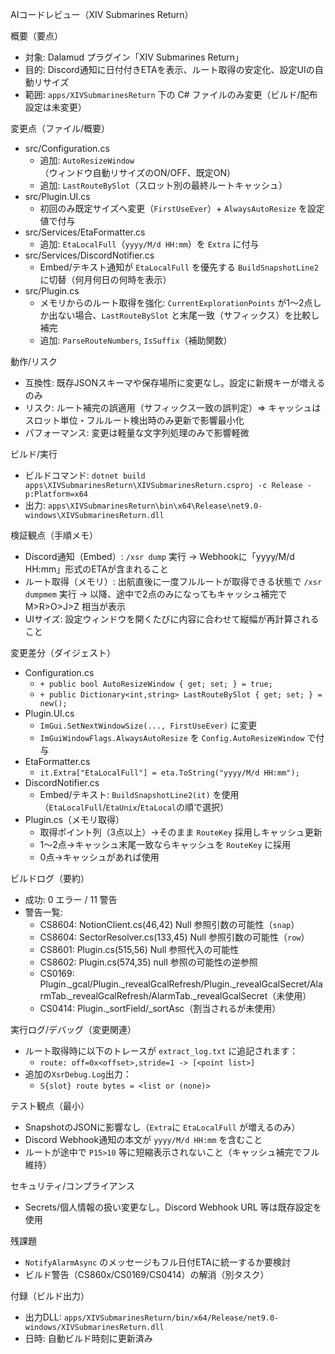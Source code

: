 AIコードレビュー（XIV Submarines Return）

概要（要点）
- 対象: Dalamud プラグイン「XIV Submarines Return」
- 目的: Discord通知に日付付きETAを表示、ルート取得の安定化、設定UIの自動リサイズ
- 範囲: `apps/XIVSubmarinesReturn` 下の C# ファイルのみ変更（ビルド/配布設定は未変更）

変更点（ファイル/概要）
- src/Configuration.cs
  - 追加: `AutoResizeWindow`（ウィンドウ自動リサイズのON/OFF、既定ON）
  - 追加: `LastRouteBySlot`（スロット別の最終ルートキャッシュ）
- src/Plugin.UI.cs
  - 初回のみ既定サイズへ変更（`FirstUseEver`）+ `AlwaysAutoResize` を設定値で付与
- src/Services/EtaFormatter.cs
  - 追加: `EtaLocalFull`（`yyyy/M/d HH:mm`）を `Extra` に付与
- src/Services/DiscordNotifier.cs
  - Embed/テキスト通知が `EtaLocalFull` を優先する `BuildSnapshotLine2` に切替（何月何日の何時を表示）
- src/Plugin.cs
  - メモリからのルート取得を強化: `CurrentExplorationPoints` が1～2点しか出ない場合、`LastRouteBySlot` と末尾一致（サフィックス）を比較し補完
  - 追加: `ParseRouteNumbers`, `IsSuffix`（補助関数）

動作/リスク
- 互換性: 既存JSONスキーマや保存場所に変更なし。設定に新規キーが増えるのみ
- リスク: ルート補完の誤適用（サフィックス一致の誤判定）⇒ キャッシュはスロット単位・フルルート検出時のみ更新で影響最小化
- パフォーマンス: 変更は軽量な文字列処理のみで影響軽微

ビルド/実行
- ビルドコマンド: `dotnet build apps\XIVSubmarinesReturn\XIVSubmarinesReturn.csproj -c Release -p:Platform=x64`
- 出力: `apps\XIVSubmarinesReturn\bin\x64\Release\net9.0-windows\XIVSubmarinesReturn.dll`

検証観点（手順メモ）
- Discord通知（Embed）: `/xsr dump` 実行 → Webhookに「yyyy/M/d HH:mm」形式のETAが含まれること
- ルート取得（メモリ）: 出航直後に一度フルルートが取得できる状態で `/xsr dumpmem` 実行 → 以降、途中で2点のみになってもキャッシュ補完で M>R>O>J>Z 相当が表示
- UIサイズ: 設定ウィンドウを開くたびに内容に合わせて縦幅が再計算されること

変更差分（ダイジェスト）
- Configuration.cs
  - `+ public bool AutoResizeWindow { get; set; } = true;`
  - `+ public Dictionary<int,string> LastRouteBySlot { get; set; } = new();`
- Plugin.UI.cs
  - `ImGui.SetNextWindowSize(..., FirstUseEver)` に変更
  - `ImGuiWindowFlags.AlwaysAutoResize` を `Config.AutoResizeWindow` で付与
- EtaFormatter.cs
  - `it.Extra["EtaLocalFull"] = eta.ToString("yyyy/M/d HH:mm");`
- DiscordNotifier.cs
  - Embed/テキスト: `BuildSnapshotLine2(it)` を使用（`EtaLocalFull`/`EtaUnix`/`EtaLocal`の順で選択）
- Plugin.cs（メモリ取得）
  - 取得ポイント列（3点以上）→そのまま `RouteKey` 採用しキャッシュ更新
  - 1～2点→キャッシュ末尾一致ならキャッシュを `RouteKey` に採用
  - 0点→キャッシュがあれば使用

ビルドログ（要約）
- 成功: 0 エラー / 11 警告
- 警告一覧:
  - CS8604: NotionClient.cs(46,42) Null 参照引数の可能性（`snap`）
  - CS8604: SectorResolver.cs(133,45) Null 参照引数の可能性（`row`）
  - CS8601: Plugin.cs(515,56) Null 参照代入の可能性
  - CS8602: Plugin.cs(574,35) null 参照の可能性の逆参照
  - CS0169: Plugin._gcal/Plugin._revealGcalRefresh/Plugin._revealGcalSecret/AlarmTab._revealGcalRefresh/AlarmTab._revealGcalSecret（未使用）
  - CS0414: Plugin._sortField/_sortAsc（割当されるが未使用）

実行ログ/デバッグ（変更関連）
- ルート取得時に以下のトレースが `extract_log.txt` に追記されます：
  - `route: off=0x<offset>,stride=1 -> [<point list>]`
- 追加の`XsrDebug.Log`出力：
  - `S{slot} route bytes = <list or (none)>`

テスト観点（最小）
- SnapshotのJSONに影響なし（`Extra`に `EtaLocalFull` が増えるのみ）
- Discord Webhook通知の本文が `yyyy/M/d HH:mm` を含むこと
- ルートが途中で `P15>10` 等に短縮表示されないこと（キャッシュ補完でフル維持）

セキュリティ/コンプライアンス
- Secrets/個人情報の扱い変更なし。Discord Webhook URL 等は既存設定を使用

残課題
- `NotifyAlarmAsync` のメッセージもフル日付ETAに統一するか要検討
- ビルド警告（CS860x/CS0169/CS0414）の解消（別タスク）

付録（ビルド出力）
- 出力DLL: `apps/XIVSubmarinesReturn/bin/x64/Release/net9.0-windows/XIVSubmarinesReturn.dll`
- 日時: 自動ビルド時刻に更新済み


